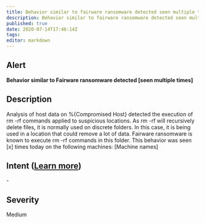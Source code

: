 ```yaml
---
title: Behavior similar to fairware ransomware detected seen multiple times
description: Behavior similar to fairware ransomware detected seen multiple times
published: true
date: 2020-07-14T17:46:14Z
tags:
editor: markdown
---
```


## Alert
**Behavior similar to Fairware ransomware detected [seen multiple times]**

## Description
Analysis of host data on %{Compromised Host} detected the execution of rm -rf commands applied to suspicious locations. As rm -rf will recursively delete files, it is normally used on discrete folders. In this case, it is being used in a location that could remove a lot of data. Fairware ransomware is known to execute rm -rf commands in this folder. This behavior was seen [x] times today on the following machines: [Machine names]

## Intent ([Learn more](/public/security/alerts/intentions.md))
\-

## Severity
Medium




